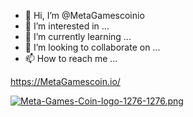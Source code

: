 - 👋 Hi, I’m @MetaGamescoinio
- 👀 I’m interested in ...
- 🌱 I’m currently learning ...
- 💞️ I’m looking to collaborate on ...
- 📫 How to reach me ...

<!---
MetaGamescoinio/MetaGamescoinio is a ✨ special ✨ repository because its `README.md` (this file) appears on your GitHub profile.
You can click the Preview link to take a look at your changes.
--->
https://MetaGamescoin.io/

[![Meta-Games-Coin-logo-1276-1276.png](https://i.postimg.cc/GppHk7Yx/Meta-Games-Coin-logo-1276-1276.png)](https://postimg.cc/YvJr7xdv)
